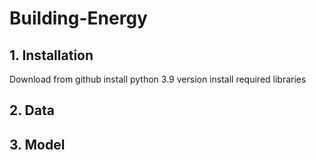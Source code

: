 # Building-Energy

## 1. Installation
Download from github
install python 3.9 version
install required libraries

## 2. Data
## 3. Model
